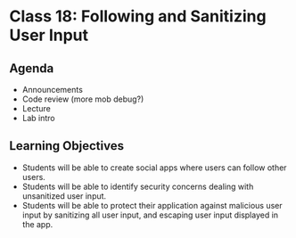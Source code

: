 # Class 18: Following and Sanitizing User Input

## Agenda
- Announcements
- Code review (more mob debug?)
- Lecture
- Lab intro

## Learning Objectives
* Students will be able to create social apps where users can follow other users.
* Students will be able to identify security concerns dealing with unsanitized user input.
* Students will be able to protect their application against malicious user input by sanitizing all user input, and escaping user input displayed in the app.
